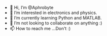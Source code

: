 - 👋 Hi, I’m @Aphrobyte
- 👀 I’m interested in electronics and physics.
- 🌱 I’m currently learning Python and MATLAB.
- 💞️ I’m not looking to collaborate on anything :)
- 📫 How to reach me ...Don't :)

<!---
Aphrobyte/Aphrobyte is a ✨ special ✨ repository because its `README.md` (this file) appears on your GitHub profile.
You can click the Preview link to take a look at your changes.
--->
